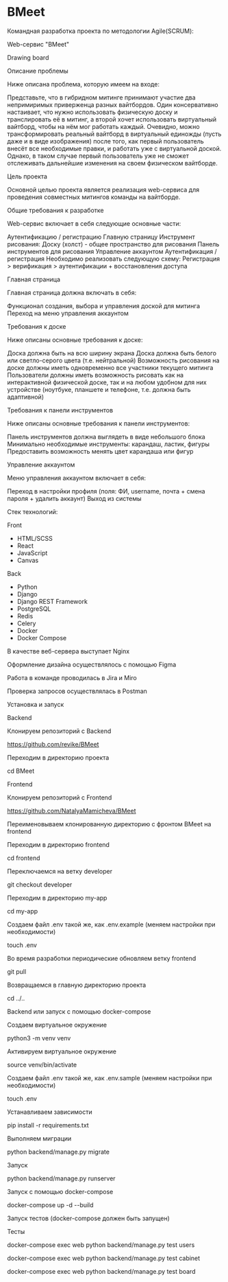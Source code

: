 # BMeet

Командная разработка проекта по методологии Agile(SCRUM):

Web-сервис "BMeet"

Drawing board

Описание проблемы

Ниже описана проблема, которую имеем на входе:

Представьте, что в гибридном митинге принимают участие два непримиримых приверженца разных вайтбордов. Один консервативно настаивает, что нужно использовать физическую доску и транслировать её в митинг, а второй хочет использовать виртуальный вайтборд, чтобы на нём мог работать каждый. Очевидно, можно трансформировать реальный вайтборд в виртуальный единожды (пусть даже и в виде изображения) после того, как первый пользователь внесёт все необходимые правки, и работать уже с виртуальной доской. Однако, в таком случае первый пользователь уже не сможет отслеживать дальнейшие изменения на своем физическом вайтборде.

Цель проекта

Основной целью проекта является реализация web-сервиса для проведения совместных митингов команды на вайтборде.

Общие требования к разработке

Web-сервис включает в себя следующие основные части:

Аутентификацию / регистрацию
Главную страницу
Инструмент рисования:
Доску (холст) - общее пространство для рисования
Панель инструментов для рисования
Управление аккаунтом
Аутентификация / регистрация
Необходимо реализовать следующую схему:
Регистрация > верификация > аутентификации + восстановления доступа

Главная страница

Главная страница должна включать в себя:

Функционал создания, выбора и управления доской для митинга
Переход на меню управления аккаунтом

Требования к доске

Ниже описаны основные требования к доске:

Доска должна быть на всю ширину экрана
Доска должна быть белого или светло-серого цвета (т.е. нейтральной)
Возможность рисования на доске должны иметь одновременно все участники текущего митинга
Пользователи должны иметь возможность рисовать как на интерактивной физической доске, так и на любом удобном для них устройстве (ноутбуке, планшете и телефоне, т.е. должна быть адаптивной)

Требования к панели инструментов

Ниже описаны основные требования к панели инструментов:

Панель инструментов должна выглядеть в виде небольшого блока
Минимально необходимые инструменты: карандаш, ластик, фигуры
Предоставить возможность менять цвет карандаша или фигур

Управление аккаунтом

Меню управления аккаунтом включает в себя:

Переход в настройки профиля (поля: ФИ, username, почта + смена пароля + удалить аккаунт)
Выход из системы

Стек технологий:

Front
* HTML/SCSS
* React
* JavaScript
* Canvas


Back
* Python
* Django
* Django REST Framework 
* PostgreSQL
* Redis
* Celery
* Docker
* Docker Compose

В качестве веб-сервера выступает Nginx

Оформление дизайна осуществлялось с помощью Figma

Работа в команде проводилась в Jira и Miro

Проверка запросов осуществлялась в Postman


Установка и запуск

Backend

Клонируем репозиторий с Backend

https://github.com/revike/BMeet

Переходим в директорию проекта

cd BMeet

Frontend

Клонируем репозиторий с Frontend

https://github.com/NatalyaMamicheva/BMeet

Переименовываем клонированную директорию с фронтом BMeet на frontend

Переходим в директорию frontend

cd frontend

Переключаемся на ветку developer

git checkout developer

Переходим в директорию my-app

cd my-app

Создаем файл .env такой же, как .env.example (меняем настройки при необходимости)

touch .env

Во время разработки периодические обновляем ветку frontend


git pull

Возвращаемся в главную директорию проекта

cd ../..

Backend или запуск с помощью docker-compose

Создаем виртуальное окружение

python3 -m venv venv

Активируем виртуальное окружение

source venv/bin/activate

Создаем файл .env такой же, как .env.sample (меняем настройки при необходимости)

touch .env

Устанавливаем зависимости

pip install -r requirements.txt

Выполняем миграции

python backend/manage.py migrate

Запуск

python backend/manage.py runserver

Запуск с помощью docker-compose

docker-compose up -d --build

Запуск тестов (docker-compose должен быть запущен)

Тесты

docker-compose exec web python backend/manage.py test users

docker-compose exec web python backend/manage.py test cabinet

docker-compose exec web python backend/manage.py test board
